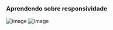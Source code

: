 ### Aprendendo sobre responsividade 
![image](https://user-images.githubusercontent.com/93723573/219052080-21ac1a2c-6295-4da8-81fc-51ca0ad033ea.png)
![image](https://user-images.githubusercontent.com/93723573/219051469-7877334f-3ba8-487a-b0e1-a868fe3e1fbe.png) 
